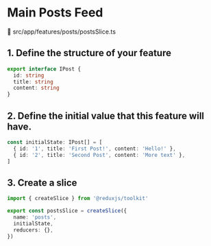 # Main Posts Feed


📁 src/app/features/posts/postsSlice.ts

## 1. Define the structure of your feature

```ts
export interface IPost {
  id: string
  title: string
  content: string
}
```

## 2. Define the initial value that this feature will have.

```ts
const initialState: IPost[] = [
  { id: '1', title: 'First Post!', content: 'Hello!' },
  { id: '2', title: 'Second Post', content: 'More text' },
]
```

## 3. Create a slice

```ts
import { createSlice } from '@reduxjs/toolkit'

export const postsSlice = createSlice({
  name: 'posts',
  initialState,
  reducers: {},
})
```
